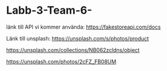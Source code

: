 # Labb-3-Team-6-

länk till API vi kommer använda:
https://fakestoreapi.com/docs

Länk till unsplash:
https://unsplash.com/s/photos/product

https://unsplash.com/collections/NB062zcldns/object

https://unsplash.com/photos/2cFZ_FB08UM
